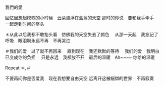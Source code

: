 我們的愛

回忆里想起模糊的小时候　云朵漂浮在蓝蓝的天空
那时的你说　要和我手牵手　一起走到时间的尽头

＊从此以后我都不敢抬头看　仿佛我的天空失去了颜色
　从那一天起　我忘记了呼吸　眼泪啊永远不再　不再哭泣

＃我们的爱　过了就不再回来
　直到现在　我还默默的等待
　我们的爱　我明白　已变成你的负担
　只是永远　我都放不开　最后的温暖　Ah~~~~ 你给的温暖

Repeat ＊,＃

不要再问你是否爱我　现在我想要自由天空
远离开这被綑绑的世界　不再寂寞
